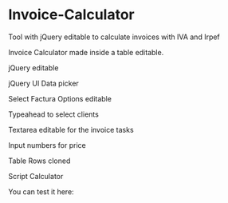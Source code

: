 Invoice-Calculator
==================

Tool with jQuery editable to calculate invoices with IVA and Irpef

Invoice Calculator made inside a table editable.

<p>jQuery editable</p>
<p>jQuery UI Data picker</p>
<p>Select Factura Options editable</p>
<p>Typeahead to select clients</p>
<p>Textarea editable for the invoice tasks</p>
<p>Input numbers for price</p>
<p>Table Rows cloned</p>
<p>Script Calculator</p>
<p>You can test it here:</p>